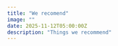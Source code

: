 ```yaml
---
title: "We recomend"
image: ""
date: 2025-11-12T05:00:00Z
description: "Things we recommend"
---
```

